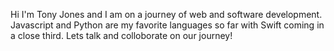 Hi I'm Tony Jones and I am on a journey of web and software development. 
Javascript and Python are my favorite languages so far with Swift coming in a close third.
Lets talk and colloborate on our journey!
